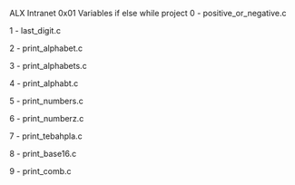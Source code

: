 ALX Intranet 0x01 Variables if else while project
0 - positive_or_negative.c

1 - last_digit.c

2 - print_alphabet.c

3 - print_alphabets.c

4 - print_alphabt.c

5 - print_numbers.c

6 - print_numberz.c

7 - print_tebahpla.c

8 - print_base16.c

9 - print_comb.c
